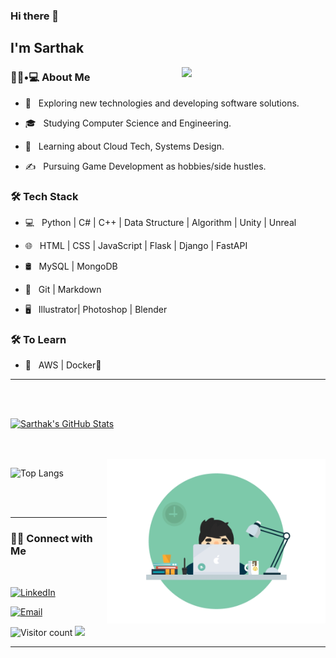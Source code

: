 ### Hi there 👋<h2> I'm Sarthak</h2>

<img align='right' src="https://media.giphy.com/media/M9gbBd9nbDrOTu1Mqx/giphy.gif" width="230">

<h3> 👨🏻•💻 About Me </h3>



- 🤔 &nbsp; Exploring new technologies and developing software solutions.

- 🎓 &nbsp; Studying Computer Science and Engineering.

- 🌱 &nbsp; Learning about Cloud Tech, Systems Design.

- ✍️ &nbsp; Pursuing Game Development as hobbies/side hustles.



<h3>🛠 Tech Stack</h3>



- 💻 &nbsp; Python | C# | C++ | Data Structure | Algorithm | Unity | Unreal

- 🌐 &nbsp; HTML | CSS | JavaScript | Flask | Django | FastAPI

- 🛢 &nbsp; MySQL | MongoDB

- 🔧 &nbsp; Git | Markdown 

- 🖥 &nbsp; Illustrator| Photoshop | Blender



<h3>🛠 To Learn</h3>

- 🔧 &nbsp; AWS | Docker🐳

<hr>



<br/><br/>

[![Sarthak's GitHub Stats](https://github-readme-stats.vercel.app/api?username=spattanaik74&show_icons=true)](https://github.com/spattanaik74)

<br/>

<br/>

<img src="https://github.com/nirala69/nirala69/blob/master/70804f7e25b11f29db904f2fa7b4cd9d.gif" width="350" align='right'>

![Top Langs](https://github-readme-stats.vercel.app/api/top-langs/?username=spattanaik74&show_icons=true)

<br><br>



<hr>



<h3> 🤝🏻 Connect with Me </h3>

<br>



<p align="center">

<a href="https://www.linkedin.com/in/spattanaik74/"><img alt="LinkedIn" src="https://img.shields.io/badge/LinkedIn-Sarthak%20Pattanaik-blue?style=flat-square&logo=linkedin"></a>


<a href="mailto:spattanaik74@gmail.com"><img alt="Email" src="https://img.shields.io/badge/Email-spattanaik74@gmail.com-blue?style=flat-square&logo=gmail"></a>

</p>





![Visitor count](https://visitor-badge.laobi.icu/badge?page_id=spattanaik74.spattanaik74)   <img src="https://media.giphy.com/media/dxn6fRlTIShoeBr69N/giphy.gif" width="30">





<hr>

